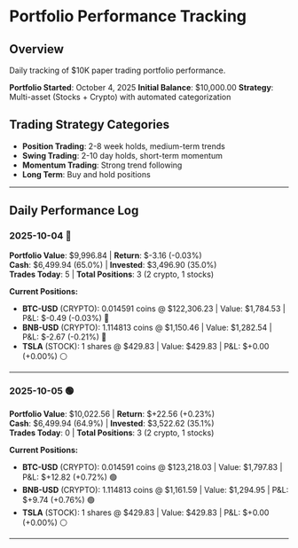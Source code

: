 # Portfolio Performance Tracking

## Overview
Daily tracking of $10K paper trading portfolio performance.

**Portfolio Started**: October 4, 2025
**Initial Balance**: $10,000.00
**Strategy**: Multi-asset (Stocks + Crypto) with automated categorization

## Trading Strategy Categories
- **Position Trading**: 2-8 week holds, medium-term trends
- **Swing Trading**: 2-10 day holds, short-term momentum
- **Momentum Trading**: Strong trend following
- **Long Term**: Buy and hold positions

---

## Daily Performance Log


### 2025-10-04 🔴

**Portfolio Value**: $9,996.84 | **Return**: $-3.16 (-0.03%)  
**Cash**: $6,499.94 (65.0%) | **Invested**: $3,496.90 (35.0%)  
**Trades Today**: 5 | **Total Positions**: 3 (2 crypto, 1 stocks)


**Current Positions:**
- **BTC-USD** (CRYPTO): 0.014591 coins @ $122,306.23 | Value: $1,784.53 | P&L: $-0.49 (-0.03%) 🔴
- **BNB-USD** (CRYPTO): 1.114813 coins @ $1,150.46 | Value: $1,282.54 | P&L: $-2.67 (-0.21%) 🔴
- **TSLA** (STOCK): 1 shares @ $429.83 | Value: $429.83 | P&L: $+0.00 (+0.00%) ⚪

---

### 2025-10-05 🟢

**Portfolio Value**: $10,022.56 | **Return**: $+22.56 (+0.23%)  
**Cash**: $6,499.94 (64.9%) | **Invested**: $3,522.62 (35.1%)  
**Trades Today**: 0 | **Total Positions**: 3 (2 crypto, 1 stocks)


**Current Positions:**
- **BTC-USD** (CRYPTO): 0.014591 coins @ $123,218.03 | Value: $1,797.83 | P&L: $+12.82 (+0.72%) 🟢
- **BNB-USD** (CRYPTO): 1.114813 coins @ $1,161.59 | Value: $1,294.95 | P&L: $+9.74 (+0.76%) 🟢
- **TSLA** (STOCK): 1 shares @ $429.83 | Value: $429.83 | P&L: $+0.00 (+0.00%) ⚪

---
